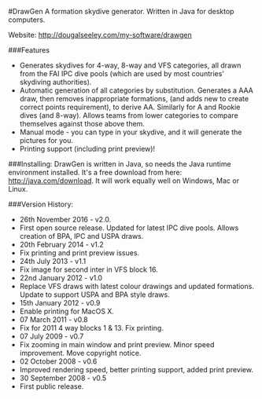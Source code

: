 #DrawGen
A formation skydive generator.  Written in Java for desktop computers.

Website: http://dougalseeley.com/my-software/drawgen

###Features
+ Generates skydives for 4-way, 8-way and VFS categories, all drawn from the FAI IPC dive pools (which are used by most countries' skydiving authorities).
+ Automatic generation of all categories by substitution. Generates a AAA draw, then removes inappropriate formations, (and adds new to create correct points requirement), to derive AA.  Similarly for A and Rookie dives (and 8-way). Allows teams from lower categories to compare themselves against those above them.
+ Manual mode - you can type in your skydive, and it will generate the pictures for you.
+ Printing support (including print preview)!

###Installing:
DrawGen is written in Java, so needs the Java runtime environment installed. It's a free download from here: http://java.com/download. It will work equally well on Windows, Mac or Linux.

###Version History:
+ 26th November 2016 - v2.0. 
 + First open source release.  Updated for latest IPC dive pools.  Allows creation of BPA, IPC and USPA draws.
+ 20th February 2014 - v1.2
 + Fix printing and print preview issues.
+ 24th July 2013 - v1.1
 + Fix image for second inter in VFS block 16.
+ 22nd January 2012 - v1.0
 + Replace VFS draws with latest colour drawings and updated formations. Update to support USPA and BPA style draws.
+ 15th January 2012 - v0.9
 + Enable printing for MacOS X.
+ 07 March 2011 - v0.8
 + Fix for 2011 4 way blocks 1 & 13. Fix printing.
+ 07 July 2009 - v0.7
 + Fix zooming in main window and print preview. Minor speed improvement. Move copyright notice.
+ 02 October 2008 - v0.6
 + Improved rendering speed, better printing support, added print preview.
+ 30 September 2008 - v0.5
 + First public release.